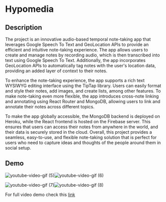 # Hypomedia

## Description 

The project is an innovative audio-based temporal note-taking app that leverages Google Speech To Text and GeoLocation APIs to provide an efficient and intuitive note-taking experience. The app allows users to create and manage notes by recording audio, which is then transcribed into text using Google Speech To Text. Additionally, the app incorporates GeoLocation APIs to automatically tag notes with the user's location data, providing an added layer of context to their notes.

To enhance the note-taking experience, the app supports a rich text WYSIWYG editing interface using the TipTap library. Users can easily format and style their notes, add images, and create lists, among other features. To make note-taking even more flexible, the app introduces cross-note linking and annotating using React Router and MongoDB, allowing users to link and annotate their notes across different topics.

To make the app globally accessible, the MongoDB backend is deployed on Heroku, while the React frontend is hosted on the Firebase server. This ensures that users can access their notes from anywhere in the world, and their data is securely stored in the cloud. Overall, this project provides a seamless, easy-to-use, and flexible note-taking solution that is perfect for users who need to capture ideas and thoughts of the people around them in social setup.


## Demo
![youtube-video-gif (5)](https://github.com/anirudha-ani/Hypomedia/assets/13461833/41bfbea6-a3d8-4740-8b0c-dbae67ad633f)![youtube-video-gif (6)](https://github.com/anirudha-ani/Hypomedia/assets/13461833/0a51eb4d-950c-4e2c-a8c0-e9e1081a7902)

![youtube-video-gif (7)](https://github.com/anirudha-ani/Hypomedia/assets/13461833/2ded4067-a27d-4193-9cc2-48b6335f7e79)![youtube-video-gif (8)](https://github.com/anirudha-ani/Hypomedia/assets/13461833/6eddbdc2-020a-4753-ab05-85bc2dd72525)

For full video demo check this [link](https://www.youtube.com/watch?v=upr_UAhCbbE)

